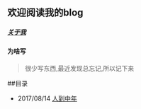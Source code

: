 ##  欢迎阅读我的blog
##### [关于我](/assetic/profile.md)

#### 为啥写 
> 很少写东西,最近发现总忘记,所以记下来 

##目录
* 2017/08/14 [人到中年](/assetic/2017_08_14-my-middle-aged.md)
